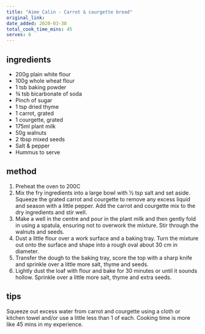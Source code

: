 ```yaml
---
title: "Aime Calin - Carrot & courgette bread"
original_link:
date_added: 2020-03-30
total_cook_time_mins: 45
serves: 6
---
```


## ingredients

- 200g plain white flour
- 100g whole wheat flour
- 1 tsb baking powder
- ¾ tsb bicarbonate of soda
- Pinch of sugar
- 1 tsp dried thyme
- 1 carrot, grated
- 1 courgette, grated
- 175ml plant milk
- 50g walnuts
- 2 tbsp mixed seeds
- Salt & pepper
- Hummus to serve

## method

1. Preheat the oven to 200C
2. Mix the fry ingredients into a large bowl with ½ tsp salt and set aside. Squeeze the grated carrot and courgette to remove any excess liquid and season with a little pepper. Add the carrot and courgette mix to the dry ingredients and stir well.
3. Make a well in the centre and pour in the plant milk and then gently fold in using a spatula, ensuring not to overwork the mixture. Stir through the walnuts and seeds.
4. Dust a little flour over a work surface and a baking tray. Turn the mixture out onto the surface and shape into a rough oval about 30 cm in diameter.
5. Transfer the dough to the baking tray, score the top with a sharp knife and sprinkle over a little more salt, thyme and seeds.
6. Lightly dust the loaf with flour and bake for 30 minutes or until it sounds hollow. Sprinkle over a little more salt, thyme and extra seeds.

## tips

Squeeze out excess water from carrot and courgette using a cloth or kitchen towel and/or use a little less than 1 of each. Cooking time is more like 45 mins in my experience.
